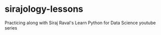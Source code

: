 # sirajology-lessons
Practicing along with Siraj Raval's Learn Python for Data Science youtube series
